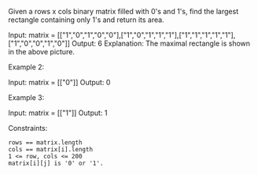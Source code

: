 Given a rows x cols binary matrix filled with 0's and 1's, find the largest rectangle containing only 1's and return its area.

Input: matrix = [["1","0","1","0","0"],["1","0","1","1","1"],["1","1","1","1","1"],["1","0","0","1","0"]]
Output: 6
Explanation: The maximal rectangle is shown in the above picture.

Example 2:

Input: matrix = [["0"]]
Output: 0

Example 3:

Input: matrix = [["1"]]
Output: 1

Constraints:

    rows == matrix.length
    cols == matrix[i].length
    1 <= row, cols <= 200
    matrix[i][j] is '0' or '1'.
